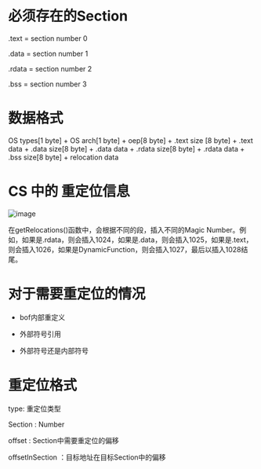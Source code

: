 # 必须存在的Section

.text  = section number 0 

.data  = section number 1

.rdata = section number 2

.bss   = section number 3


# 数据格式 


OS types[1 byte] + OS arch[1 byte] + oep[8 byte] + .text size [8 byte] + .text data + .data size[8 byte] + .data data + .rdata size[8 byte] + .rdata data + .bss size[8 byte] + relocation data

# CS 中的 重定位信息

![image](https://storage.tttang.com/media/attachment/2022/10/25/a9972529-9435-4631-91bf-4884269026f1.png)

在getRelocations()函数中，会根据不同的段，插入不同的Magic Number。例如，如果是.rdata，则会插入1024，如果是.data，则会插入1025，如果是.text，则会插入1026，如果是DynamicFunction，则会插入1027，最后以插入1028结尾。
 
 
# 对于需要重定位的情况

- bof内部重定义
- 外部符号引用



- 外部符号还是内部符号
 
# 重定位格式

type: 重定位类型

Section : Number

offset : Section中需要重定位的偏移

offsetInSection ：目标地址在目标Section中的偏移